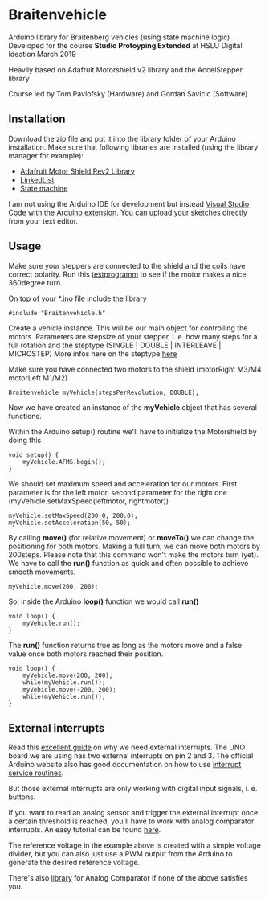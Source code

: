 # Braitenvehicle

Arduino library for Braitenberg vehicles (using state machine logic)
Developed for the course **Studio Protoyping Extended** at HSLU Digital Ideation March 2019

Heavily based on Adafruit Motorshield v2 library and the AccelStepper library

Course led by Tom Pavlofsky (Hardware) and Gordan Savicic (Software)

## Installation

Download the zip file and put it into the library folder of your Arduino installation. Make sure that following libraries are installed (using the library manager for example):

  - [Adafruit Motor Shield Rev2 Library](https://github.com/adafruit/Adafruit_Motor_Shield_V2_Library)
  - [LinkedList](https://github.com/ivanseidel/LinkedList)
  - [State machine](https://github.com/jrullan/StateMachine)

I am not using the Arduino IDE for development but instead [Visual Studio Code](https://code.visualstudio.com/) with the [Arduino extension](https://marketplace.visualstudio.com/items?itemName=vsciot-vscode.vscode-arduino). You can upload your sketches directly from your text editor.

## Usage

Make sure your steppers are connected to the shield and the coils have correct polarity. Run this [testprogramm](https://github.com/fleshgordo/braitenvehicle/blob/master/examples/Steppertest/Steppertest.ino) to see if the motor makes a nice 360degree turn.

On top of your *.ino file include the library
```
#include "Braitenvehicle.h"
```

Create a vehicle instance. This will be our main object for controlling the motors.
Parameters are stepsize of your stepper, i. e. how many steps for a full rotation
and the steptype (SINGLE | DOUBLE | INTERLEAVE | MICROSTEP)
More infos here on the steptype [here](https://learn.adafruit.com/adafruit-motor-shield-v2-for-arduino/using-stepper-motors)

Make sure you have connected two motors to the shield (motorRight M3/M4 motorLeft M1/M2)

```
Braitenvehicle myVehicle(stepsPerRevolution, DOUBLE);
```

Now we have created an instance of the **myVehicle** object that has several functions.

Within the Arduino setup() routine we'll have to initialize the Motorshield by doing this

```
void setup() {
    myVehicle.AFMS.begin();
}
```

We should set maximum speed and acceleration for our motors. First parameter is for the left motor, second parameter for the right one (myVehicle.setMaxSpeed(leftmotor, rightmotor))

```
myVehicle.setMaxSpeed(200.0, 200.0);
myVehicle.setAcceleration(50, 50);
```

By calling **move()** (for relative movement) or **moveTo()** we can change the positioning for both motors. Making a full turn, we can move both motors by 200steps. Please note that this command won't make the motors turn (yet). We have to call the **run()** function as quick and often possible to achieve smooth movements.

```
myVehicle.move(200, 200);
```

So, inside the Arduino **loop()** function we would call **run()**

```
void loop() {
    myVehicle.run();
}
```

The **run()** function returns true as long as the motors move and a false value once both motors reached their position. 

```
void loop() {
    myVehicle.move(200, 200);
    while(myVehicle.run());
    myVehicle.move(-200, 200);
    while(myVehicle.run());
}
```

## External interrupts 

Read this [excellent guide](https://www.allaboutcircuits.com/technical-articles/using-interrupts-on-arduino/) on why we need external interrupts. The UNO board we are using has two external interrupts on pin 2 and 3. The official Arduino website also has good documentation on how to use [interrupt service routines](https://www.arduino.cc/reference/en/language/functions/external-interrupts/attachinterrupt/).

But those external interrupts are only working with digital input signals, i. e. buttons.

If you want to read an analog sensor and trigger the external interrupt once a certain threshold is reached, you'll have to work with analog comparator interrupts. An easy tutorial can be found [here](https://github.com/tardate/LittleArduinoProjects/tree/master/playground/AnalogComparator).

The reference voltage in the example above is created with a simple voltage divider, but you can also just use a PWM output from the Arduino to generate the desired reference voltage.

There's also [library](https://github.com/leomil72/analogComp) for Analog Comparator if none of the above satisfies you. 






